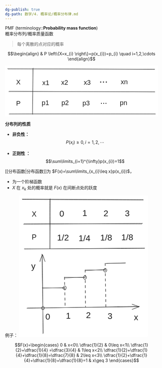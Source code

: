 ```yaml
---
dg-publish: true
dg-path: 数学/4. 概率论/概率分布律.md
---
```

PMF   (terminology::**Probability mass function**)  
概率分布列/概率质量函数
>每个离散的点对应的概率

$$\begin{align}
 & P \left\{X=x_{i} \right\}=p(x_{i})=p_{i} \quad  i=1,2,\cdots
\end{align}$$

<svg xmlns="http://www.w3.org/2000/svg" version="1.1" viewBox="0 0 651.1904273054424 218.25835109083118" width="651.1904273054424" height="218.25835109083118">  <!-- svg-source:excalidraw -->    <defs>    <style class="style-fonts">      @font-face {        font-family: "Virgil";        src: url("https://excalidraw.com/Virgil.woff2");      }      @font-face {        font-family: "Cascadia";        src: url("https://excalidraw.com/Cascadia.woff2");      }      @font-face {        font-family: "Assistant";        src: url("https://excalidraw.com/Assistant-Regular.woff2");      }    </style>      </defs>  <rect x="0" y="0" width="651.1904273054424" height="218.25835109083118" fill="#ffffff"></rect><g stroke-linecap="round"><g transform="translate(10.426605924963951 13.311196283687877) rotate(0 313.1182355762029 1.232675344149584)"><path d="M-0.43 -0.69 C104.04 -0.57, 523.07 1.18, 627.41 1.71 M1.55 1.56 C105.91 1.73, 523.25 2.47, 627.08 2.86" stroke="#1e1e1e" stroke-width="1" fill="none"></path></g></g><mask></mask><g stroke-linecap="round"><g transform="translate(16.806987226759702 207.04975422225107) rotate(0 311.8740104190444 -0.18074568723091033)"><path d="M-0.36 -0.36 C103.76 -0.46, 520.51 -0.19, 624.38 -0.04 M1.65 -1.59 C105.7 -2.12, 519.83 -2.03, 623.77 -1.99" stroke="#1e1e1e" stroke-width="1" fill="none"></path></g></g><mask></mask><g stroke-linecap="round"><g transform="translate(15.4400689659019 109.71159637526353) rotate(0 311.0653955013634 0.9918527578054182)"><path d="M1 -0.83 C104.76 -0.48, 519.85 2.2, 623.28 2.83 M0.06 1.35 C103.71 1.3, 519.52 1.2, 622.93 1.14" stroke="#1e1e1e" stroke-width="1" fill="none"></path></g></g><mask></mask><g stroke-linecap="round"><g transform="translate(119.44141072501321 11.0439554542304) rotate(0 -0.9894983262966264 98.19539816542601)"><path d="M0.13 -1.04 C-0.15 31.87, -1.59 164.12, -1.95 197.21 M-1.26 1.02 C-1.68 33.62, -2.63 163.06, -2.89 195.52" stroke="#1e1e1e" stroke-width="1" fill="none"></path></g></g><mask></mask><g transform="translate(47.23012536075089 54.79045691340025) rotate(0 9.337890625 16.09999999999991)"><text x="0" y="25.760546874999996" font-family="Helvetica, Segoe UI Emoji" font-size="28px" fill="#1e1e1e" text-anchor="start" style="white-space: pre;" direction="ltr" dominant-baseline="alphabetic">X</text></g><g transform="translate(47.18298695118017 145.27455645620057) rotate(0 9.337890625 16.09999999999991)"><text x="0" y="25.760546874999996" font-family="Helvetica, Segoe UI Emoji" font-size="28px" fill="#1e1e1e" text-anchor="start" style="white-space: pre;" direction="ltr" dominant-baseline="alphabetic">P</text></g><g transform="translate(158.7091974760903 56.57052142775092) rotate(0 14.7861328125 16.09999999999991)"><text x="0" y="25.760546874999996" font-family="Helvetica, Segoe UI Emoji" font-size="28px" fill="#1e1e1e" text-anchor="start" style="white-space: pre;" direction="ltr" dominant-baseline="alphabetic">x1</text></g><g transform="translate(156.14468245885212 142.516244068991) rotate(0 15.572265625 16.09999999999991)"><text x="0" y="25.760546874999996" font-family="Helvetica, Segoe UI Emoji" font-size="28px" fill="#1e1e1e" text-anchor="start" style="white-space: pre;" direction="ltr" dominant-baseline="alphabetic">p1</text></g><g transform="translate(240.1587912561206 142.55291426997155) rotate(0 15.572265625 16.09999999999991)"><text x="0" y="25.760546874999996" font-family="Helvetica, Segoe UI Emoji" font-size="28px" fill="#1e1e1e" text-anchor="start" style="white-space: pre;" direction="ltr" dominant-baseline="alphabetic">p2</text></g><g transform="translate(329.6515436851707 143.68264985728865) rotate(0 15.572265625 16.09999999999991)"><text x="0" y="25.760546874999996" font-family="Helvetica, Segoe UI Emoji" font-size="28px" fill="#1e1e1e" text-anchor="start" style="white-space: pre;" direction="ltr" dominant-baseline="alphabetic">p3</text></g><g transform="translate(239.03911545249264 56.15924372049949) rotate(0 14.7861328125 16.09999999999991)"><text x="0" y="25.760546874999996" font-family="Helvetica, Segoe UI Emoji" font-size="28px" fill="#1e1e1e" text-anchor="start" style="white-space: pre;" direction="ltr" dominant-baseline="alphabetic">x2</text></g><g transform="translate(335.25008314906006 55.46552834564818) rotate(0 14.7861328125 16.09999999999991)"><text x="0" y="25.760546874999996" font-family="Helvetica, Segoe UI Emoji" font-size="28px" fill="#1e1e1e" text-anchor="start" style="white-space: pre;" direction="ltr" dominant-baseline="alphabetic">x3</text></g><g transform="translate(401.3917227475872 33.3780097182057) rotate(0 17.923404311204536 24.729467975248326)"><text x="0" y="39.567988755912765" font-family="Helvetica, Segoe UI Emoji" font-size="43.0077703917362px" fill="#1e1e1e" text-anchor="start" style="white-space: pre;" direction="ltr" dominant-baseline="alphabetic">...</text></g><g transform="translate(405.5821887589958 130.8932302985363) rotate(0 14.55563821296846 20.082858300634598)"><text x="0" y="32.133255443321815" font-family="Helvetica, Segoe UI Emoji" font-size="34.926710088060226px" fill="#1e1e1e" text-anchor="start" style="white-space: pre;" direction="ltr" dominant-baseline="alphabetic">...</text></g><g transform="translate(492.9897761147463 53.4268304371717) rotate(0 14.7861328125 16.09999999999991)"><text x="0" y="25.760546874999996" font-family="Helvetica, Segoe UI Emoji" font-size="28px" fill="#1e1e1e" text-anchor="start" style="white-space: pre;" direction="ltr" dominant-baseline="alphabetic">xn</text></g><g transform="translate(489.16438855450144 141.82806457466359) rotate(0 15.572265625 16.09999999999991)"><text x="0" y="25.760546874999996" font-family="Helvetica, Segoe UI Emoji" font-size="28px" fill="#1e1e1e" text-anchor="start" style="white-space: pre;" direction="ltr" dominant-baseline="alphabetic">pn</text></g></svg>

**分布列的性质**
- **非负性：**
$$P(x_{i})\geq 0,i=1,2,\cdots$$

- **正则性 ：**
$$\sum\limits_{i=1}^{\infty}p(x_{i})=1$$


[[分布函数\|分布函数]]为 $F(x)=\sum\limits_{x_{i}\leq x}p(x_{i})$，
- 为一个阶梯函数
- $X$ 在 $x_{k}$ 处的概率就是 $F(x)$ 在间断点处的跃度

例子：
<svg xmlns="http://www.w3.org/2000/svg" version="1.1" viewBox="0 0 424.7525350546463 465.8749177631353" width="424.7525350546463" height="465.8749177631353">  <!-- svg-source:excalidraw -->    <defs>    <style class="style-fonts">      @font-face {        font-family: "Virgil";        src: url("https://excalidraw.com/Virgil.woff2");      }      @font-face {        font-family: "Cascadia";        src: url("https://excalidraw.com/Cascadia.woff2");      }      @font-face {        font-family: "Assistant";        src: url("https://excalidraw.com/Assistant-Regular.woff2");      }    </style>      </defs>  <rect x="0" y="0" width="424.7525350546463" height="465.8749177631353" fill="#ffffff"></rect><g stroke-linecap="round"><g transform="translate(11.153494500806552 12.367022899876702) rotate(0 198.96812931203306 0.6700848455764117)"><path d="M0.2 0.19 C66.79 0.6, 332.64 2.17, 399.03 2.25 M-1.15 -0.75 C65.42 -0.65, 332.12 0.21, 398.66 0.6" stroke="#1e1e1e" stroke-width="1" fill="none"></path></g></g><mask></mask><g stroke-linecap="round"><g transform="translate(16.869547523727725 175.24804443501034) rotate(0 198.65233343486568 -0.8073718670038943)"><path d="M1.09 0.91 C67.37 0.49, 332.02 -1.94, 397.88 -2.3 M0.21 0.34 C66.36 0.05, 330.84 -0.5, 397.24 -1.12" stroke="#1e1e1e" stroke-width="1" fill="none"></path></g></g><mask></mask><g stroke-linecap="round"><g transform="translate(15.359024327602686 93.23223614464314) rotate(0 195.60835220721998 -0.0778437921976547)"><path d="M0.58 -0.68 C65.42 -0.8, 324.88 0.21, 390.16 0.22 M-0.58 1.57 C64.53 1.01, 326.88 -1.52, 392.32 -1.7" stroke="#1e1e1e" stroke-width="1" fill="none"></path></g></g><mask></mask><g stroke-linecap="round"><g transform="translate(102.60026680277078 10.465154100814743) rotate(0 -0.8300379779057465 82.37094249358665)"><path d="M-1.06 0.38 C-1.25 27.88, -0.48 137.02, -0.61 164.29 M0.59 -0.47 C0.28 27.26, -0.46 138.03, -1.01 165.6" stroke="#1e1e1e" stroke-width="1" fill="none"></path></g></g><mask></mask><g transform="translate(42.026026611727715 47.161787785401884) rotate(0 7.833064135933171 13.505441180783237)"><text x="0" y="21.609164633858395" font-family="Helvetica, Segoe UI Emoji" font-size="23.487723792666383px" fill="#1e1e1e" text-anchor="start" style="white-space: pre;" direction="ltr" dominant-baseline="alphabetic">X</text></g><g transform="translate(41.986484685155474 123.06412841716701) rotate(0 7.833064135933171 13.505441180783237)"><text x="0" y="21.609164633858395" font-family="Helvetica, Segoe UI Emoji" font-size="23.487723792666383px" fill="#1e1e1e" text-anchor="start" style="white-space: pre;" direction="ltr" dominant-baseline="alphabetic">P</text></g><g transform="translate(133.23654692329077 43.29841937290166) rotate(0 15.5654296875 16.09999999999991)"><text x="0" y="25.760546874999996" font-family="Helvetica, Segoe UI Emoji" font-size="28px" fill="#1e1e1e" text-anchor="start" style="white-space: pre;" direction="ltr" dominant-baseline="alphabetic">0  </text></g><g transform="translate(209.03891669165338 40.95463387710515) rotate(0 7.7861328125 16.09999999999991)"><text x="0" y="25.760546874999996" font-family="Helvetica, Segoe UI Emoji" font-size="28px" fill="#1e1e1e" text-anchor="start" style="white-space: pre;" direction="ltr" dominant-baseline="alphabetic">1</text></g><g transform="translate(278.63960458424083 42.1338257271932) rotate(0 7.7861328125 16.09999999999991)"><text x="0" y="25.760546874999996" font-family="Helvetica, Segoe UI Emoji" font-size="28px" fill="#1e1e1e" text-anchor="start" style="white-space: pre;" direction="ltr" dominant-baseline="alphabetic">2</text></g><g transform="translate(349.2034861019939 42.5859823701544) rotate(0 7.7861328125 16.09999999999991)"><text x="0" y="25.760546874999996" font-family="Helvetica, Segoe UI Emoji" font-size="28px" fill="#1e1e1e" text-anchor="start" style="white-space: pre;" direction="ltr" dominant-baseline="alphabetic">3</text></g><g transform="translate(125.53550830580676 122.65286693400867) rotate(0 19.4619140625 16.09999999999991)"><text x="0" y="25.760546874999996" font-family="Helvetica, Segoe UI Emoji" font-size="28px" fill="#1e1e1e" text-anchor="start" style="white-space: pre;" direction="ltr" dominant-baseline="alphabetic">1/2</text></g><g transform="translate(196.43187380257703 124.09407076295383) rotate(0 19.4619140625 16.09999999999991)"><text x="0" y="25.760546874999996" font-family="Helvetica, Segoe UI Emoji" font-size="28px" fill="#1e1e1e" text-anchor="start" style="white-space: pre;" direction="ltr" dominant-baseline="alphabetic">1/4</text></g><g transform="translate(268.0706965370574 122.39081896943844) rotate(0 19.4619140625 16.09999999999991)"><text x="0" y="25.760546874999996" font-family="Helvetica, Segoe UI Emoji" font-size="28px" fill="#1e1e1e" text-anchor="start" style="white-space: pre;" direction="ltr" dominant-baseline="alphabetic">1/8</text></g><g transform="translate(337.584011117646 121.43000042315816) rotate(0 19.4619140625 16.09999999999991)"><text x="0" y="25.760546874999996" font-family="Helvetica, Segoe UI Emoji" font-size="28px" fill="#1e1e1e" text-anchor="start" style="white-space: pre;" direction="ltr" dominant-baseline="alphabetic">1/8</text></g><g stroke-linecap="round"><g transform="translate(25.861507177898176 371.42130747900364) rotate(0 185.66950575932046 -2.9934140371346984)"><path d="M-0.26 0.26 C61.54 -0.64, 309.47 -4.97, 371.37 -6.21 M1.81 -0.64 C63.4 -1.3, 309.02 -3.82, 370.44 -4.79" stroke="#1e1e1e" stroke-width="1" fill="none"></path></g><g transform="translate(25.861507177898176 371.42130747900364) rotate(0 185.66950575932046 -2.9934140371346984)"><path d="M347.06 4.05 C355.74 1.06, 363.11 -2.4, 370.44 -4.79 M347.06 4.05 C352.54 1.6, 356.33 1.07, 370.44 -4.79" stroke="#1e1e1e" stroke-width="1" fill="none"></path></g><g transform="translate(25.861507177898176 371.42130747900364) rotate(0 185.66950575932046 -2.9934140371346984)"><path d="M346.84 -13.05 C355.49 -10.05, 362.94 -7.53, 370.44 -4.79 M346.84 -13.05 C352.27 -12.06, 356.1 -9.16, 370.44 -4.79" stroke="#1e1e1e" stroke-width="1" fill="none"></path></g></g><mask></mask><g stroke-linecap="round"><g transform="translate(79.0692613208499 454.87707330075) rotate(0 -1.5245866232911567 -131.11476784639058)"><path d="M0.81 -1.06 C0.31 -44.58, -3.12 -218.63, -3.94 -262.15 M-0.22 1 C-0.27 -42.23, -1.44 -216.94, -1.7 -260.56" stroke="#1e1e1e" stroke-width="1" fill="none"></path></g><g transform="translate(79.0692613208499 454.87707330075) rotate(0 -1.5245866232911567 -131.11476784639058)"><path d="M7 -237.13 C3.48 -243.8, 3.44 -249.35, -1.7 -260.56 M7 -237.13 C3.52 -244.46, 0.82 -252.44, -1.7 -260.56" stroke="#1e1e1e" stroke-width="1" fill="none"></path></g><g transform="translate(79.0692613208499 454.87707330075) rotate(0 -1.5245866232911567 -131.11476784639058)"><path d="M-10.1 -237.02 C-9.79 -243.84, -6 -249.4, -1.7 -260.56 M-10.1 -237.02 C-8.33 -244.26, -5.78 -252.27, -1.7 -260.56" stroke="#1e1e1e" stroke-width="1" fill="none"></path></g></g><mask></mask><g stroke-linecap="round" transform="translate(73.91960610222995 365.51506266049364) rotate(0 4.858834144292871 5.466201757548561)"><path d="M4.94 -0.14 C5.86 -0.14, 7.64 0.56, 8.37 1.48 C9.09 2.4, 9.16 4.1, 9.27 5.35 C9.37 6.61, 9.53 8.08, 8.98 9.01 C8.42 9.94, 7.04 10.7, 5.93 10.96 C4.82 11.21, 3.24 11.11, 2.31 10.56 C1.38 10, 0.66 8.82, 0.34 7.63 C0.03 6.45, 0.06 4.51, 0.42 3.46 C0.78 2.41, 1.71 1.93, 2.51 1.33 C3.31 0.72, 4.57 0.11, 5.21 -0.14 C5.85 -0.4, 6.32 -0.26, 6.33 -0.19 M5.79 -0.17 C6.7 -0.32, 6.89 0.4, 7.55 1.17 C8.21 1.95, 9.49 3.29, 9.73 4.48 C9.97 5.68, 9.45 7.4, 8.99 8.32 C8.54 9.23, 8.01 9.58, 7.02 9.97 C6.03 10.36, 4.05 10.94, 3.06 10.65 C2.07 10.36, 1.55 9.24, 1.05 8.22 C0.55 7.2, 0 5.63, 0.06 4.55 C0.13 3.46, 0.72 2.54, 1.45 1.71 C2.18 0.88, 3.83 -0.08, 4.45 -0.46 C5.07 -0.84, 5.04 -0.69, 5.17 -0.58" stroke="#1e1e1e" stroke-width="1" fill="none"></path></g><g stroke-linecap="round"><g transform="translate(77.56381178176443 304.7794757142028) rotate(0 36.03644220496628 -0.2024603194915926)"><path d="M0.12 0.36 C12.17 0.28, 61.19 -0.91, 73.03 -1.1 M-1.28 -0.49 C10.64 -0.38, 60.11 -0.06, 72.59 0.07" stroke="#1e1e1e" stroke-width="1" fill="none"></path></g></g><mask></mask><g stroke-linecap="round"><g transform="translate(150.0415367593654 267.93319223127037) rotate(0 1.3915560951637502 50.24279012305146)"><path d="M0.03 1.15 C0.24 17.76, 1.67 83.27, 1.97 99.87" stroke="#1e1e1e" stroke-width="1.5" fill="none" stroke-dasharray="8 9"></path></g></g><mask></mask><g stroke-linecap="round"><g transform="translate(149.63669619169698 269.9577420453097) rotate(0 33.607025132819814 -0.20244697427233405)"><path d="M-0.35 -0.53 C11.1 -0.55, 56.55 0.45, 67.7 0.52 M1.66 1.8 C13.09 1.41, 56.38 -1.05, 67.01 -1.11" stroke="#1e1e1e" stroke-width="1" fill="none"></path></g></g><mask></mask><g stroke-linecap="round" transform="translate(145.39175202680462 298.486808736071) rotate(0 5.119968260498851 6.053195543948959)"><path d="M4.45 0.2 C5.58 -0.13, 7.1 -0.21, 8.09 0.43 C9.08 1.07, 10.09 2.8, 10.38 4.06 C10.68 5.32, 10.36 6.76, 9.86 8 C9.36 9.23, 8.35 10.79, 7.38 11.48 C6.41 12.17, 5.02 12.43, 4.04 12.14 C3.06 11.86, 2.15 10.86, 1.49 9.78 C0.83 8.7, 0.15 6.93, 0.09 5.66 C0.02 4.39, 0.36 3.1, 1.11 2.15 C1.85 1.21, 4.02 0.35, 4.55 -0.02 C5.09 -0.38, 4.33 -0.13, 4.3 -0.06 M5.51 -0.2 C6.6 -0.02, 8.32 1.5, 9.11 2.49 C9.9 3.47, 10.3 4.29, 10.25 5.68 C10.2 7.07, 9.46 9.65, 8.83 10.8 C8.2 11.96, 7.62 12.69, 6.47 12.64 C5.32 12.58, 3.07 11.19, 1.91 10.47 C0.75 9.76, -0.11 9.4, -0.48 8.34 C-0.84 7.29, -0.89 5.41, -0.27 4.14 C0.35 2.87, 2.06 1.36, 3.24 0.71 C4.41 0.06, 6.18 0.39, 6.77 0.25 C7.36 0.1, 6.79 -0.22, 6.77 -0.16" stroke="#1e1e1e" stroke-width="1" fill="none"></path></g><g stroke-linecap="round"><g transform="translate(218.74879988667476 244.21642372397582) rotate(0 0.5365248680687245 62.024174186604796)"><path d="M-0.63 1 C-0.5 21.55, 0.32 102.59, 0.73 123.07" stroke="#1e1e1e" stroke-width="1.5" fill="none" stroke-dasharray="8 9"></path></g></g><mask></mask><g stroke-linecap="round"><g transform="translate(217.80664086235043 246.28018989495604) rotate(0 32.6798302060498 -0.6376357827921311)"><path d="M0.7 -0.99 C11.43 -0.98, 53.35 -0.54, 64.27 -0.61 M-0.39 1.1 C10.7 0.82, 55.36 -2.16, 66.41 -2.39" stroke="#1e1e1e" stroke-width="1" fill="none"></path></g></g><mask></mask><g stroke-linecap="round"><g transform="translate(286.2456990489885 223.91689301509132) rotate(0 32.172702119173096 -0.5531107206531942)"><path d="M-0.41 0.35 C10.33 -0.11, 54.49 -1.99, 65.15 -2.09 M1.58 -0.51 C12.16 -0.91, 53.88 -0.79, 64.63 -1.06" stroke="#1e1e1e" stroke-width="1" fill="none"></path></g></g><mask></mask><g stroke-linecap="round"><g transform="translate(284.3204442492531 224.26970319537259) rotate(0 0.6729400368188863 72.66340646975868)"><path d="M-0.1 -1.09 C0.11 23.4, 1.83 122.26, 2.14 146.51" stroke="#1e1e1e" stroke-width="1.5" fill="none" stroke-dasharray="8 9"></path></g></g><mask></mask><g stroke-linecap="round" transform="translate(212.28278755986915 263.8491026008901) rotate(0 5.119968260498851 6.053195543948959)"><path d="M5.42 0.39 C6.52 0.31, 8.1 0.52, 8.84 1.49 C9.58 2.46, 9.82 4.78, 9.87 6.21 C9.93 7.65, 9.73 9.19, 9.17 10.09 C8.62 10.98, 7.65 11.41, 6.56 11.58 C5.47 11.76, 3.72 11.61, 2.64 11.14 C1.56 10.68, 0.4 9.96, 0.06 8.79 C-0.27 7.61, 0.2 5.44, 0.62 4.09 C1.04 2.75, 1.73 1.3, 2.58 0.7 C3.44 0.1, 5.16 0.58, 5.75 0.51 C6.34 0.43, 6.11 0.29, 6.14 0.25 M4.38 -0.18 C5.43 -0.15, 7.32 0.88, 8.26 1.64 C9.21 2.4, 9.85 3.24, 10.04 4.4 C10.23 5.55, 9.98 7.35, 9.42 8.59 C8.86 9.82, 7.54 11.16, 6.68 11.82 C5.82 12.47, 5.31 13.01, 4.26 12.53 C3.22 12.05, 1.02 10.21, 0.42 8.93 C-0.19 7.65, 0.33 6.09, 0.61 4.86 C0.9 3.64, 1.47 2.44, 2.12 1.58 C2.77 0.72, 3.97 -0.07, 4.5 -0.32 C5.03 -0.57, 5.24 -0.01, 5.31 0.06" stroke="#1e1e1e" stroke-width="1" fill="none"></path></g><g stroke-linecap="round" transform="translate(278.9402380885987 240.2956483541857) rotate(0 5.119968260498865 6.053195543948959)"><path d="M4.06 0.37 C4.99 0, 6.09 -0.15, 7.08 0.35 C8.06 0.85, 9.39 2.08, 9.95 3.37 C10.51 4.67, 10.83 6.76, 10.43 8.12 C10.04 9.48, 8.54 10.91, 7.59 11.53 C6.64 12.15, 5.69 12.02, 4.72 11.82 C3.75 11.63, 2.48 11.33, 1.77 10.36 C1.06 9.38, 0.68 7.24, 0.48 5.95 C0.27 4.66, -0.1 3.64, 0.53 2.62 C1.16 1.6, 3.68 0.19, 4.25 -0.17 C4.83 -0.53, 3.99 0.37, 3.98 0.45 M4.45 0.1 C5.43 -0.19, 7.06 -0.09, 8.09 0.65 C9.13 1.39, 10.41 3.32, 10.65 4.54 C10.89 5.77, 9.91 6.99, 9.52 8 C9.12 9.02, 9.05 10.03, 8.26 10.64 C7.47 11.24, 5.91 11.7, 4.78 11.64 C3.65 11.59, 2.25 11.26, 1.49 10.31 C0.74 9.37, 0.19 7.39, 0.26 5.98 C0.33 4.57, 1.17 2.93, 1.92 1.85 C2.66 0.76, 4.31 -0.23, 4.73 -0.54 C5.14 -0.85, 4.36 -0.2, 4.42 -0.02" stroke="#1e1e1e" stroke-width="1" fill="none"></path></g><g transform="translate(154.7872762248788 379.7749379202605) rotate(0 7.7861328125 16.09999999999991)"><text x="0" y="25.760546874999996" font-family="Helvetica, Segoe UI Emoji" font-size="28px" fill="#1e1e1e" text-anchor="start" style="white-space: pre;" direction="ltr" dominant-baseline="alphabetic">1</text></g><g transform="translate(220.89434429109227 378.6780932079423) rotate(0 7.7861328125 16.09999999999991)"><text x="0" y="25.760546874999996" font-family="Helvetica, Segoe UI Emoji" font-size="28px" fill="#1e1e1e" text-anchor="start" style="white-space: pre;" direction="ltr" dominant-baseline="alphabetic">2</text></g><g transform="translate(86.90641341199486 382.8618064657667) rotate(0 7.7861328125 16.09999999999991)"><text x="0" y="25.760546874999996" font-family="Helvetica, Segoe UI Emoji" font-size="28px" fill="#1e1e1e" text-anchor="start" style="white-space: pre;" direction="ltr" dominant-baseline="alphabetic">0</text></g><g transform="translate(292.32592024082317 380.834032412778) rotate(0 7.7861328125 16.09999999999991)"><text x="0" y="25.760546874999996" font-family="Helvetica, Segoe UI Emoji" font-size="28px" fill="#1e1e1e" text-anchor="start" style="white-space: pre;" direction="ltr" dominant-baseline="alphabetic">3</text></g><g transform="translate(378.93135855910896 384.7790994916786) rotate(0 7 16.09999999999991)"><text x="0" y="25.760546874999996" font-family="Helvetica, Segoe UI Emoji" font-size="28px" fill="#1e1e1e" text-anchor="start" style="white-space: pre;" direction="ltr" dominant-baseline="alphabetic">x</text></g><g transform="translate(40.232038009009415 215.8802982813463) rotate(0 7 16.09999999999991)"><text x="0" y="25.760546874999996" font-family="Helvetica, Segoe UI Emoji" font-size="28px" fill="#1e1e1e" text-anchor="start" style="white-space: pre;" direction="ltr" dominant-baseline="alphabetic">y</text></g></svg>


$$F(x)=\begin{cases}
0  & x<0\\ 
\dfrac{1}{2}  & 0\leq x<1\\
\dfrac{1}{2}+\dfrac{1}{4} =\dfrac{3}{4} & 1\leq x<2\\
\dfrac{1}{2}+\dfrac{1}{4}+\dfrac{1}{8}=\dfrac{7}{8}  & 2\leq x<3\\
\dfrac{1}{2}+\dfrac{1}{4}+\dfrac{1}{8}+\dfrac{1}{8}=1  & x\geq 3
\end{cases}$$


